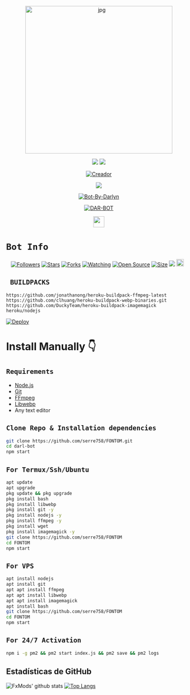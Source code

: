 <p align="center">
<img src="https://github.com/serre758/sofff3/blob/master/dararchivos/imagen/sofff.jpg" alt="jpg" width="400" height="400"/>
</p>
<p align="center">
    <img
        src="https://img.shields.io/badge/node.js%20-%2343853D.svg?&style=for-the-badge&logo=node.js&logoColor=white" />
    <img
        src="https://img.shields.io/badge/javascript%20-%23323330.svg?&style=for-the-badge&logo=javascript&logoColor=%23F7DF1E" />
</p>

<p align="center">
<a href="https://github.com/serre758"><img title="Creador" src="https://img.shields.io/badge/Author-Darlyn-purple.svg?style=for-the-badge&logo=github"></a>
</p>

<p align="center">
  <a href="https://www.youtube.com/"><img src="https://img.shields.io/badge/YouTube-DARLYN IWI-ff0000?style=for-the-badge&logo=youtube&logoColor=ff0000&lihttps://youtu.be/3ymwOvzhwHs/n9fUrhPf5-8-8" /></a>
  <a name=hendra759&label=VIEWS&style=flat-square&color=orange" />

<p align="center">
</p>
<p align="center">
<a href="##"><img title="Bot-By-Darlyn" src="https://img.shields.io/static/v1?label=Lenguaje&message=Espa%C3%B1ol&color=purple"></a>
</p>
<p align="center">
<a href="#"><img title="DAR-BOT" src="https://img.shields.io/static/v1?label=WhatsApp&message=Bot&color=red"></a>
</p>
                                                                                                              
<p align='center'>
   <a href="https://wa.me/79054731060"><img height="30" src="https://github.com/shanduy/ShanBot/blob/main/temples/d9d97d48264770f85d35c208f279152c.png?raw=true"></a>
</P>


# ```Bot Info```
<p align="center">
<a href="https://github.com/serre758/followers"><img title="Followers" src="https://img.shields.io/github/followers/serre758?color=red&style=flat-square"></a>
<a href="https://github.com/serre758/FONTOM/stargazers/"><img title="Stars" src="https://img.shields.io/github/stars/serre758/darimi-bot?color=blue&style=flat-square"></a>
<a href="https://github.com/serre758/FONTOM/network/members"><img title="Forks" src="https://img.shields.io/github/forks/serre758/darimi-bot?color=red&style=flat-square"></a>
<a href="https://github.com/serre758/FONTOM/watchers"><img title="Watching" src="https://img.shields.io/github/watchers/serre758/darimi-bot?label=Watchers&color=blue&style=flat-square"></a>
<a href="https://github.com/serre758/FONTOM"><img title="Open Source" src="https://img.shields.io/badge/Author-Darllyn%20Bot%20Inc.-red?v=103"></a>
<a href="https://github.com/serre758/FONTOM/"><img title="Size" src="https://img.shields.io/github/repo-size/serre758/darimi-bot?style=flat-square&color=green"></a>
<a href="https://hits.seeyoufarm.com"><img src="https://hits.seeyoufarm.com/api/count/incr/badge.svg?url=https%3A%2F%2Fgithub.com%2serre758%2Fdarimi-bot&count_bg=%2379C83D&title_bg=%23555555&icon=probot.svg&icon_color=%2300FF6D&title=hits&edge_flat=false"/></a>
<a href="https://github.com/serre758/FONTOM/graphs/commit-activity"><img height="20" src="https://img.shields.io/badge/Maintained%3F-yes-green.svg"></a>&nbsp;&nbsp;
</p>
<p align='center'>
    </p>

## ` BUILDPACKS`

```
https://github.com/jonathanong/heroku-buildpack-ffmpeg-latest
https://github.com/clhuang/heroku-buildpack-webp-binaries.git
https://github.com/DuckyTeam/heroku-buildpack-imagemagick
heroku/nodejs
```

[![Deploy](https://www.herokucdn.com/deploy/button.svg)](https://heroku.com/deploy?template=https://github.com/serre758/FONTOM/)

# Install Manually 👇
## `Requirements`
* [Node.js](https://nodejs.org/en/)
* [Git](https://git-scm.com/downloads)
* [FFmpeg](https://github.com/BtbN/FFmpeg-Builds/releases/download/autobuild-2020-12-08-13-03/ffmpeg-n4.3.1-26-gca55240b8c-win64-gpl-4.3.zip)
* [Libwebp](https://developers.google.com/speed/webp/download)
* Any text editor
## `Clone Repo & Installation dependencies`
```bash
git clone https://github.com/serre758/FONTOM.git
cd darl-bot
npm start
```
## `For Termux/Ssh/Ubuntu`
```bash
apt update
apt upgrade
pkg update && pkg upgrade
pkg install bash
pkg install libwebp
pkg install git -y
pkg install nodejs -y 
pkg install ffmpeg -y 
pkg install wget
pkg install imagemagick -y
git clone https://github.com/serre758/FONTOM
cd FONTOM
npm start
```
## `For VPS`
```bash
apt install nodejs 
apt install git 
apt apt install ffmpeg 
apt apt install libwebp 
apt apt install imagemagick
apt install bash
git clone https://github.com/serre758/FONTOM
cd FONTOM
npm start
```
## `For 24/7 Activation`
```bash
npm i -g pm2 && pm2 start index.js && pm2 save && pm2 logs
```

## Estadísticas de GitHub

![FxMods' github stats](https://github-readme-stats.vercel.app/api?username=serre758&theme=chartreuse-dark&count_private=true&show_icons=true&cache_seconds=1800)
[![Top Langs](https://github-readme-stats.vercel.app/api/top-langs/?username=serre758&theme=chartreuse-dark&layout=compact)](https://github.com/serre758)


